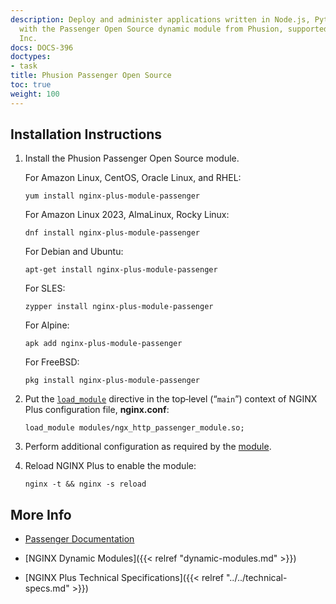 ```yaml
---
description: Deploy and administer applications written in Node.js, Python, and Ruby
  with the Passenger Open Source dynamic module from Phusion, supported by NGINX,
  Inc.
docs: DOCS-396
doctypes:
- task
title: Phusion Passenger Open Source
toc: true
weight: 100
---
```



<span id="install"></span>
## Installation Instructions

1. Install the Phusion Passenger Open Source module.

   For Amazon Linux, CentOS, Oracle Linux, and RHEL:
  
   ```shell
   yum install nginx-plus-module-passenger
   ```

   For Amazon Linux 2023, AlmaLinux, Rocky Linux:

   ```shell
   dnf install nginx-plus-module-passenger
   ```

   For Debian and Ubuntu:
  
   ```shell
   apt-get install nginx-plus-module-passenger
   ```

   For SLES:
 
   ```shell
   zypper install nginx-plus-module-passenger
   ```

   For Alpine:

   ```shell
   apk add nginx-plus-module-passenger
   ```

   For FreeBSD:

   ```shell
   pkg install nginx-plus-module-passenger
   ```

2. Put the [`load_module`](https://nginx.org/en/docs/ngx_core_module.html#load_module) directive in the top‑level (“`main`”) context of NGINX Plus configuration file, **nginx.conf**:

   ```nginx
   load_module modules/ngx_http_passenger_module.so;
   ```

3. Perform additional configuration as required by the [module](https://www.phusionpassenger.com/library/install/nginx/).

4. Reload NGINX Plus to enable the module:

   ```shell
   nginx -t && nginx -s reload
   ```


<span id="info"></span>
## More Info

* [Passenger Documentation](https://www.phusionpassenger.com/library/install/nginx/)

* [NGINX Dynamic Modules]({{< relref "dynamic-modules.md" >}})

* [NGINX Plus Technical Specifications]({{< relref "../../technical-specs.md" >}})
